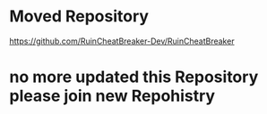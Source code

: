 # Moved Repository
https://github.com/RuinCheatBreaker-Dev/RuinCheatBreaker
# no more updated this Repository please join new Repohistry
